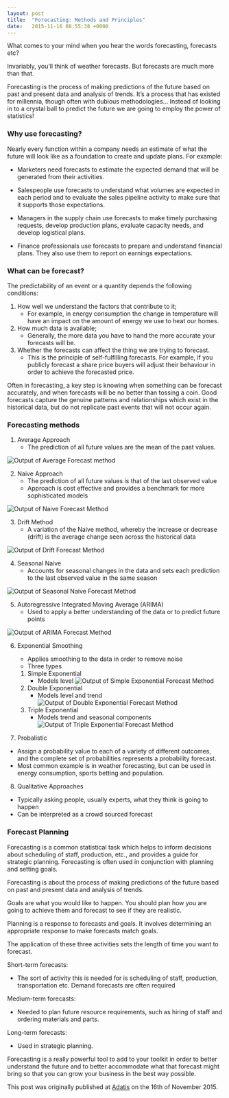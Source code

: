 ```yaml
---
layout: post
title:  "Forecasting: Methods and Principles"
date:   2015-11-16 08:55:38 +0000
---
```

What comes to your mind when you hear the words forecasting, forecasts etc?

Invariably, you’ll think of weather forecasts. But forecasts are much more than that.

Forecasting is the process of making predictions of the future based on past and present data and analysis of trends. It’s a process that has existed for millennia, though often with dubious methodologies… Instead of looking in to a crystal ball to predict the future we are going to employ the power of statistics!

### Why use forecasting?
Nearly every function within a company needs an estimate of what the future will look like as a foundation to create and update plans. For example:

- Marketers need forecasts to estimate the expected demand that will be generated from their activities.

- Salespeople use forecasts to understand what volumes are expected in each period and to evaluate the sales pipeline activity to make sure that it supports those expectations.

- Managers in the supply chain use forecasts to make timely purchasing requests, develop production plans, evaluate capacity needs, and develop logistical plans.

- Finance professionals use forecasts to prepare and understand financial plans. They also use them to report on earnings expectations.

### What can be forecast?
The predictability of an event or a quantity depends the following conditions:

1. How well we understand the factors that contribute to it;
    - For example, in energy consumption the change in temperature will have an impact on the amount of energy we use to heat our homes.
2. How much data is available;
    - Generally, the more data you have to hand the more accurate your forecasts will be.
3. Whether the forecasts can affect the thing we are trying to forecast.
    - This is the principle of self-fulfilling forecasts. For example, if you publicly forecast a share price buyers will adjust their behaviour in order to achieve the forecasted price.  

Often in forecasting, a key step is knowing when something can be forecast accurately, and when forecasts will be no better than tossing a coin. Good forecasts capture the genuine patterns and relationships which exist in the historical data, but do not replicate past events that will not occur again.

### Forecasting methods
1. Average Approach
    - The prediction of all future values are the mean of the past values.

![Output of Average Forecast method](https://ustblog.blob.core.windows.net/blogimages/forecast_average.jpg)

2. Naive Approach
    - The prediction of all future values is that of the last observed value
    - Approach is cost effective and provides a benchmark for more sophisticated models

![Output of Naive Forecast Method](https://ustblog.blob.core.windows.net/blogimages/forecast_naive.jpg)

3. Drift Method
    - A variation of the Naive method, whereby the increase or decrease (drift) is the average change seen across the historical data

![Output of Drift Forecast Method](https://ustblog.blob.core.windows.net/blogimages/forecast_drift.jpg)

4. Seasonal Naive
    - Accounts for seasonal changes in the data and sets each prediction to the last observed value in the same season

![Output of Seasonal Naive Forecast Method](https://ustblog.blob.core.windows.net/blogimages/forecast_seasonal_naive.jpg)

5. Autoregressive Integrated Moving Average (ARIMA)
    - Used to apply a better understanding of the data or to predict future points

![Output of ARIMA Forecast Method](https://ustblog.blob.core.windows.net/blogimages/forecast_ARIMA.jpg)

6. Exponential Smoothing
    - Applies smoothing to the data in order to remove noise
    - Three types
    1. Simple Exponential
        - Models level
        ![Output of Simple Exponential Forecast Method](https://ustblog.blob.core.windows.net/blogimages/forecast_simple_exponential.jpg)
    2. Double Exponential
        - Models level and trend
        ![Output of Double Exponential Forecast Method](https://ustblog.blob.core.windows.net/blogimages/forecast_double_exponential.jpg)
    3. Triple Exponential
        - Models trend and seasonal components
        ![Output of Triple Exponential Forecast Method](https://ustblog.blob.core.windows.net/blogimages/forecast_triple_exponential.jpg)

7. Probalistic
- Assign a probability value to each of a variety of different outcomes, and the complete set of probabilities represents a probability forecast.
- Most common example is in weather forecasting, but can be used in energy consumption, sports betting and population. 

8. Qualitative Approaches
- Typically asking people, usually experts, what they think is going to happen
- Can be interpreted as a crowd sourced forecast

### Forecast Planning
Forecasting is a common statistical task which helps to inform decisions about scheduling of staff, production, etc., and provides a guide for strategic planning. Forecasting is often used in conjunction with planning and setting goals.

Forecasting is about the process of making predictions of the future based on past and present data and analysis of trends.

Goals are what you would like to happen. You should plan how you are going to achieve them and forecast to see if they are realistic.

Planning is a response to forecasts and goals. It involves determining an appropriate response to make forecasts match goals.

The application of these three activities sets the length of time you want to forecast.

Short-term forecasts:
- The sort of activity this is needed for is scheduling of staff, production, transportation etc. Demand forecasts are often required

Medium-term forecasts:
- Needed to plan future resource requirements, such as hiring of staff and ordering materials and parts.

Long-term forecasts:
- Used in strategic planning.

Forecasting is a really powerful tool to add to your toolkit in order to better understand the future and to better accommodate what that forecast might bring so that you can grow your business in the best way possible.  

This post was originally published at [Adatis](https://adatis.co.uk/forecasting-principles-and-methods/) on the 16th of November 2015.
